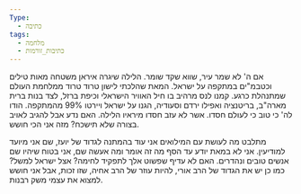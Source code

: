 ```yaml
---
Type:
  - כתיבה
tags:
  - מלחמה
  - כתיבות_זורמות
---
```

אם ה' לא שמר עיר, שווא שקד שומר.
הלילה שיגרה איראן משטחה מאות טילים וכטבמ"ים במתקפה על ישראל.
המאת שהלכתי לישון טרוד
טרוד ממלחמת העולם שמתנהלת כרגע.
קמנו לנס מרהיב בו חיל האוויר הישראלי וכיפת ברזל, לצד בנות ברית מארה"ב, בריטנציה ואפילו ירדם וסעודיה, הגנו על ישראל ויירטו 99% מהמתקפה.
הודו לה' כי טוב כי לעולם חסדו. אשר לא עזב חסדו מיראיו הלילה.
האם נדע אבל להגיב לאויב בצורה שלא תישכח?
מזה אני הכי חושש.

מתלבט מה לעושת עם המילואים
אני עוד בהמתנה לגדוד של יועז, שם אני מיועד למודיעין. אני לא במאת יודע עד הסף מה זה אומר ומה אעשה שם, אני בטוח שיהיו שם אנשים טובים ונהדרים.
האם לא עדיף שפשוט אלך לתפקיד לחימה? אצל ישראל למשל?
כמו כן יש את הגדוד של הרב אורי, להיות עוזר של הרב אחיה, שזו זכות, אבל אני חושש למצוא את עצמי משק רבנות.

